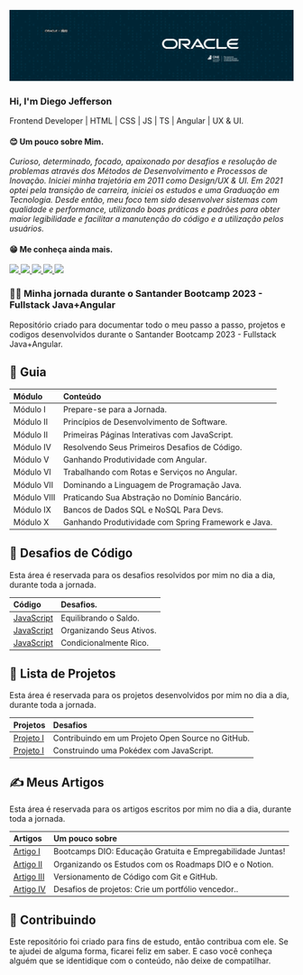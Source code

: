 ![](https://github.com/Diegojfsr/Diegojfsr/blob/main/Imagens/Capa%20Perfil.jpg)

<h3>Hi, I'm Diego Jefferson</h3>
Frontend Developer | HTML | CSS | JS | TS | Angular | UX & UI.
<br>


<h4>😊 Um pouco sobre Mim. </h4>
<em>
Curioso, determinado, focado, apaixonado por desafios e resolução de problemas através dos Métodos de Desenvolvimento e Processos de Inovação.
Iniciei minha trajetória em 2011 como Design/UX & UI. Em 2021 optei pela transição de carreira, iniciei os estudos e uma Graduação em Tecnologia.
Desde então, meu foco tem sido desenvolver sistemas com qualidade e performance, utilizando boas práticas e padrões para obter maior legibilidade e facilitar a     manutenção do código e a utilização pelos usuários.
</em>


<h4>😁 Me conheça ainda mais.</h4>
<div style="display:inline">
  <!-- Portifolio --> 
  <a href="https://diegojfsr.myportfolio.com/">
  <img src="https://img.shields.io/badge/Portifolio-FF4040?style=for-the-badge&logo=Portifolio&logoColor=white">
  </a>
  <!-- Linkedin --> 
  <a href="https://www.linkedin.com/in/diegojfsr/">
  <img src="https://img.shields.io/badge/linkedin-1769ff?style=for-the-badge&logo=linkedin&logoColor=white">
  </a>
  <!-- Behance -->
  <a href="https://www.behance.net/diegojfsr">
  <img src="https://img.shields.io/badge/Behance-0000CD?style=for-the-badge&logo=behance&logoColor=white">
  </a>
  <!-- Medium -->
  <a href="https://medium.com/@diegojfsr/about">
  <img src="https://img.shields.io/badge/Medium-176977?style=for-the-badge&logo=Medium&logoColor=white">
  </a>
  <!-- Curriculo --> 
  <a href="https://github.com/Diegojfsr/Curriculo/blob/main/DiegoJfsr-Frontend%20Developer.pdf">
  <img src="https://img.shields.io/badge/Curriculo-ec7642?style=for-the-badge&logo=Curriculo&logoColor=white">
  </a>
</div>
<br>


<h3>👨‍💻 Minha jornada durante o Santander Bootcamp 2023 - Fullstack Java+Angular</h3>

  Repositório criado para documentar todo o meu passo a passo, projetos e codigos desenvolvidos durante o Santander Bootcamp 2023 - Fullstack Java+Angular.

<h2 dir="auto"> 🚦 Guia </h2>

<table>
  <thead>
    <tr align="left"><th>Módulo</th> <th>Conteúdo</th></tr>
  </thead>
  <tbody align="left">
    <tr><td> Módulo I </td><td> Prepare-se para a Jornada.</td></tr>
    <tr><td> Módulo II </td><td> Princípios de Desenvolvimento de Software.</td></tr>
    <tr><td> Módulo II </td><td> Primeiras Páginas Interativas com JavaScript.</td></tr>
    <tr><td> Módulo IV </td><td> Resolvendo Seus Primeiros Desafios de Código.</td></tr>
    <tr><td> Módulo V </td><td> Ganhando Produtividade com Angular.</td></tr>
    <tr><td> Módulo VI </td><td> Trabalhando com Rotas e Serviços no Angular.</td></tr>
    <tr><td> Módulo VII </td><td> Dominando a Linguagem de Programação Java.</td></tr>
    <tr><td> Módulo VIII </td><td> Praticando Sua Abstração no Domínio Bancário.</td></tr>
    <tr><td> Módulo IX </td><td> Bancos de Dados SQL e NoSQL Para Devs.</td></tr>
    <tr><td> Módulo X </td><td> Ganhando Produtividade com Spring Framework e Java.</td></tr>
  </tbody>
</table>


<h2 dir="auto"> 📝 Desafios de Código </h2>
Esta área é reservada para os desafios resolvidos por mim no dia a dia, durante toda a jornada.
<table>
  <thead>
    <tr align="left"><th>Código</th> <th>Desafios.</th></tr>
  </thead>
  <tbody align="left">
    <tr><td> <a href="https://">JavaScript</a></li></td><td> Equilibrando o Saldo. </td></tr>
    <tr><td> <a href="https://">JavaScript</a></td><td> Organizando Seus Ativos. </td></tr>
    <tr><td> <a href="https://">JavaScript</a></td><td> Condicionalmente Rico. </td></tr>
  </tbody>
</table>



<h2 dir="auto"> 🚩 Lista de Projetos  </h2>
Esta área é reservada para os projetos desenvolvidos por mim no dia a dia, durante toda a jornada.
<table>
  <thead>
    <tr align="left"><th>Projetos</th> <th>Desafios</th></tr>
  </thead>
  <tbody align="left">
    <tr><td> <a href="https://"> Projeto I</a></td><td> Contribuindo em um Projeto Open Source no GitHub.</td></tr>
    <tr><td> <a href="https://"> Projeto I</a></td><td> Construindo uma Pokédex com JavaScript.</td></tr>
  </tbody>
</table>


<h2 dir="auto"> ✍️ Meus Artigos  </h2>
Esta área é reservada para os artigos escritos por mim no dia a dia, durante toda a jornada.
<table>
  <thead>
    <tr align="left"><th>Artigos</th> <th>Um pouco sobre</th></tr>
  </thead>
  <tbody align="left">
    <tr><td> <a href="https://">Artigo I</a></td><td> Bootcamps DIO: Educação Gratuita e Empregabilidade Juntas!</td></tr>
    <tr><td> <a href="https://">Artigo II</a></td><td> Organizando os Estudos com os Roadmaps DIO e o Notion. </td></tr>
    <tr><td> <a href="https://">Artigo III</a></td><td> Versionamento de Código com Git e GitHub. </td></tr>
    <tr><td> <a href="https://">Artigo IV</a></td><td> Desafios de projetos: Crie um portfólio vencedor.. </td></tr>
  </tbody>
</table>







<h2 dir="auto"> 🤝 Contribuindo </h2>
<p dir="auto">
 Este repositório foi criado para fins de estudo, então contribua com ele. Se te ajudei de alguma forma, ficarei feliz em
saber. E caso você conheça alguém que se identidique com o conteúdo, não deixe de compatilhar.
</p>





